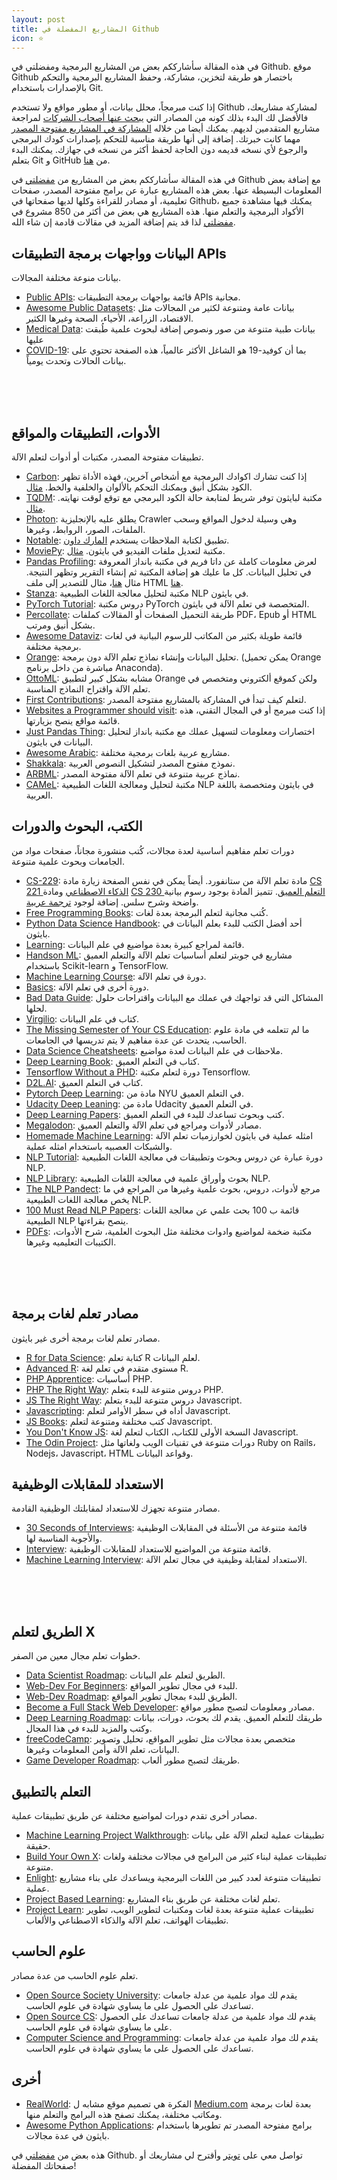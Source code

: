 ```yaml
---  
layout: post
title: المشاريع المفضلة في Github
icon: ⭐
---  
```


في هذه المقالة سأشارككم بعض من المشاريع البرمجية ومفضلتي في Github. موقع Github باختصار هو طريقة لتخزين، مشاركة، وحفظ المشاريع البرمجية والتحكم بالإصدارات باستخدام Git.


إذا كنت مبرمجاً، محلل بيانات، أو مطور مواقع ولا تستخدم Github لمشاركة مشاريعك، فالأفضل لك البدء بذلك كونه من المصادر التي [يبحث عنها أصحاب الشركات](https://news.ycombinator.com/item?id=19413348) لمراجعة مشاريع المتقدمين لديهم. يمكنك أيضا من خلاله [المشاركة في المشاريع مفتوحة المصدر](https://firstcontributions.github.io/) مهما كانت خبرتك. إضافة إلى أنها طريقة مناسبة للتحكم بإصدارات كودك البرمجي والرجوع لأي نسخه قديمه دون الحاجة لحفظ أكثر من نسخه في جهازك. يمكنك البدء بتعلم Git و GitHub من [هنا](https://try.github.io/).

في هذه المقالة سأشارككم بعض من المشاريع من [مفضلتي](https://github.com/alioh?tab=stars) في Github مع إضافة بعض المعلومات البسيطة عنها. بعض هذه المشاريع عبارة عن برامج مفتوحة المصدر، صفحات تعليمية، أو مصادر للقراءة وكلها لديها صفحاتها في Github، يمكنك فيها مشاهدة جميع الأكواد البرمجية والتعلم منها. هذه المشاريع هي بعض من أكثر من 850 مشروع في [مفضلتي](https://github.com/alioh?tab=stars) لذا قد يتم إضافة المزيد في مقالات قادمة إن شاء الله.


## البيانات وواجهات برمجة التطبيقات APIs

بيانات منوعة مختلفة المجالات.

- [Public APIs](https://github.com/public-apis/public-apis): قائمة بواجهات برمجة التطبيقات APIs مجانية.
- [Awesome Public Datasets](https://github.com/awesomedata/awesome-public-datasets): بيانات عامة ومتنوعة لكثير من المجالات مثل الاقتصاد، الزراعة، الأحياء، الصحة وغيرها الكثير.
- [Medical Data](https://github.com/beamandrew/medical-data): بيانات طبية متنوعة من صور ونصوص إضافة لبحوث علمية طُبقت عليها
- [COVID-19](https://github.com/CSSEGISandData/COVID-19): بما أن كوفيد-19 هو الشاغل الأكثر عالمياً، هذه الصفحة تحتوي على بيانات الحالات وتحدث يومياً.

<br>
<br>
<br>

## الأدوات، التطبيقات والمواقع

تطبيقات مفتوحة المصدر، مكتبات أو أدوات لتعلم الآلة.

- [Carbon](https://carbon.now.sh/): إذا كنت تشارك اكوادك البرمجية مع أشخاص آخرين، فهذه الأداة تظهر الكود بشكل أنيق ويمكنك التحكم بالألوان والخلفية والخط. [مثال](https://alioh.github.io/images/2020-12-23/carbon.png).
- [TQDM](https://tqdm.github.io/): مكتبة لبايثون توفر شريط لمتابعة حالة الكود البرمجي مع توقع لوقت نهايته. [مثال](https://alioh.github.io/images/2020-12-23/tqdm.gif).
- [Photon](https://github.com/s0md3v/Photon): يطلق عليه بالإنجليزية Crawler وهي وسيلة لدخول المواقع وسحب الملفات، الصور، الروابط، وغيرها. 
- [Notable](https://notable.app/): تطبيق لكتابة الملاحظات يستخدم [المارك داون](https://alioh.github.io/Markdown-reference/).
- [MoviePy](https://zulko.github.io/moviepy/): مكتبة لتعديل ملفات الفيديو في بايثون. [مثال](https://alioh.github.io/images/2020-12-23/demo_preview1.jpeg).
- [Pandas Profiling](https://pandas-profiling.github.io/pandas-profiling/docs/master/rtd/): لعرض معلومات كاملة عن داتا فريم في مكتبة بانداز المعروفة في تحليل البيانات. كل ما عليك هو إضافة المكتبة ثم إنشاء التقرير وتظهر النتيجة. مثال [هنا](https://alioh.github.io/images/2020-12-23/widgets.gif)، مثال للتصدير إلى ملف HTML [هنا](https://pandas-profiling.github.io/pandas-profiling/examples/master/census/census_report.html).
- [Stanza](https://stanfordnlp.github.io/stanza/): مكتبة لتحليل معالجة اللغات الطبيعية NLP في بايثون.
- [PyTorch Tutorial](https://pytorch.org/tutorials/): دروس مكتبة PyTorch المتخصصة في تعلم الآلة في بايثون.
- [Percollate](https://github.com/danburzo/percollate): طريقة التحميل الصفحات أو المقالات كملفات PDF، Epub أو HTML بشكل أنيق ومرتب.
- [Awesome Dataviz](https://github.com/fasouto/awesome-dataviz): قائمة طويلة بكثير من المكاتب للرسوم البيانية في لغات برمجية مختلفة.
- [Orange](https://orange.biolab.si/): تحليل البيانات وإنشاء نماذج تعلم الآلة دون برمجة. (يمكن تحميل Orange مباشرة من داخل برنامج Anaconda).
- [OttoML](https://ottoml.online/): مشابه بشكل كبير لتطبيق Orange ولكن كموقع ألكتروني ومتخصص في تعلم الآلة واقتراح النماذج المناسبة.
- [First Contributions](https://firstcontributions.github.io/): لتعلم كيف تبدأ في المشاركة بالمشاريع مفتوحة المصدر.
- [Websites a Programmer should visit](https://github.com/sdmg15/Best-websites-a-programmer-should-visit): إذا كنت مبرمج أو في المجال التقني، هذه قائمة مواقع ينصح بزيارتها.
- [Just Pandas Thing](https://github.com/chiphuyen/just-pandas-things): اختصارات ومعلومات لتسهيل عملك مع مكتبة بانداز لتحليل البيانات في بايثون.
- [Awesome Arabic](https://github.com/01walid/awesome-arabic): مشاريع عربية بلغات برمجية مختلفة.
- [Shakkala](https://ahmadai.com/shakkala/): نموذج مفتوح المصدر لتشكيل النصوص العربية.
- [ARBML](https://arbml.github.io/ARBML/Interfaces/Website/): نماذج عربية متنوعة في تعلم الآلة مفتوحة المصدر.
- [CAMeL](https://github.com/CAMeL-Lab/camel_tools): مكتبة لتحليل ومعالجة اللغات الطبيعية NLP في بايثون ومتخصصة باللغة العربية.


## الكتب، البحوث والدورات

دورات تعلم مفاهيم أساسية لعدة مجالات، كُتب منشورة مجاناً، صفحات مواد من الجامعات وبحوث علمية متنوعة.

- [CS-229](https://stanford.edu/~shervine/teaching/cs-229/): مادة تعلم الآلة من ستانفورد. أيضاً يمكن في نفس الصفحة زيارة مادة [CS 221 الذكاء الاصطناعي](https://stanford.edu/~shervine/teaching/cs-221/) ومادة [CS 230 التعلم العميق](https://stanford.edu/~shervine/teaching/cs-230/). تتميز المادة بوجود رسوم بيانية واضحة وشرح سلس. إضافة لوجود [ترجمة عربية](https://stanford.edu/~shervine/l/ar/teaching/cs-229/).
- [Free Programming Books](https://ebookfoundation.github.io/free-programming-books/): كُتب مجانية لتعلم البرمجة بعدة لغات.
- [Python Data Science Handbook](https://jakevdp.github.io/PythonDataScienceHandbook/): أحد أفضل الكتب للبدء بعلم البيانات في بايثون.
- [Learning](https://github.com/amitness/learning): قائمة لمراجع كبيرة بعدة مواضيع في علم البيانات.
- [Handson ML](https://github.com/ageron/handson-ml): مشاريع في جوبتر لتعلم أساسيات تعلم الآلة والتعلم العميق باستخدام Scikit-learn و TensorFlow.
- [Machine Learning Course](https://github.com/instillai/machine-learning-course): دورة في تعلم الآلة.
- [Basics](https://github.com/madewithml/basics): دورة أخرى في تعلم الآلة.
- [Bad Data Guide](https://github.com/Quartz/bad-data-guide): المشاكل التي قد تواجهك في عملك مع البيانات واقتراحات حلول لحلها.
- [Virgilio](https://virgili0.github.io/Virgilio/): كتاب في علم البيانات.
- [The Missing Semester of Your CS Education](https://missing.csail.mit.edu/): ما لم تتعلمه في مادة علوم الحاسب، يتحدث عن عدة مفاهيم لا يتم تدريسها في الجامعات.
- [Data Science Cheatsheets](https://github.com/FavioVazquez/ds-cheatsheets): ملاحظات في علم البيانات لعدة مواضيع.
- [Deep Learning Book](https://www.deeplearningbook.org/): كتاب في التعلم العميق.
- [Tensorflow Without a PHD](https://github.com/GoogleCloudPlatform/tensorflow-without-a-phd): دورة لتعلم مكتبة Tensorflow.
- [D2L.AI](https://d2l.ai/): كتاب في التعلم العميق.
- [Pytorch Deep Learning](https://atcold.github.io/pytorch-Deep-Learning/): مادة من NYU في التعلم العميق.
- [Udacity Deep Leaning](https://github.com/udacity/deep-learning-v2-pytorch): مادة من Udacity في التعلم العميق.
- [Deep Learning Papers](https://github.com/floodsung/Deep-Learning-Papers-Reading-Roadmap): كتب وبحوث تساعدك للبدء في التعلم العميق.
- [Megalodon](https://github.com/vyraun/Megalodon): مصادر لأدوات ومراجع في تعلم الآلة والتعلم العميق.
- [Homemade Machine Learning](https://github.com/trekhleb/homemade-machine-learning): امثله عملية في بايثون لخوارزميات تعلم الآلة والشبكات العصبيه باستخدام امثله عملية.
- [NLP Tutorial](https://github.com/graykode/nlp-tutorial): دورة عبارة عن دروس وبحوث وتطبيقات في معالجة اللغات الطبيعية NLP.
- [NLP Library](https://github.com/mihail911/nlp-library): بحوث وأوراق علمية في معالجة اللغات الطبيعية NLP.
- [The NLP Pandect](https://github.com/ivan-bilan/The-NLP-Pandect): مرجع لأدوات، دروس، بحوث علمية وغيرها من المراجع في ما يخص معالجة اللغات الطبيعية NLP.
- [100 Must Read NLP Papers](http://masatohagiwara.net/100-nlp-papers/): قائمة ب 100 بحث علمي عن معالجة اللغات الطبيعية NLP ينصح بقراءتها. 
- [PDFs](https://github.com/tpn/pdfs): مكتبة ضخمة لمواضيع وادوات مختلفة مثل البحوث العلمية، شرح الأدوات، الكتيبات التعليميه وغيرها.

<br>
<br>
<br>

## مصادر تعلم لغات برمجة

مصادر تعلم لغات برمجة أخرى غير بايثون.

- [R for Data Science](https://r4ds.had.co.nz/): كتابة تعلم R لعلم البيانات.
- [Advanced R](https://adv-r.hadley.nz/): مستوى متقدم في تعلم لغة R.
- [PHP Apprentice](https://phpapprentice.com/): أساسيات PHP.
- [PHP The Right Way](https://phptherightway.com/): دروس متنوعة للبدء بتعلم PHP.
- [JS The Right Way](http://jstherightway.org/): دروس متنوعة للبدء بتعلم Javascript.
- [Javascripting](https://github.com/workshopper/javascripting): أداه في سطر الأوامر لتعلم Javascript.
- [JS Books](https://jsbooks.revolunet.com/): كتب مختلفة ومتنوعة لتعلم Javascript.
- [You Don't Know JS](https://github.com/getify/You-Dont-Know-JS/blob/1st-ed/README.md): النسخة الأولى للكتاب، الكتاب لتعلم لغة Javascript.
- [The Odin Project](https://www.theodinproject.com/): دورات متنوعة في تقنيات الويب ولغاتها مثل Ruby on Rails، Nodejs، Javascript، HTML وقواعد البيانات.


## الاستعداد للمقابلات الوظيفية

مصادر متنوعة تجهزك للاستعداد لمقابلتك الوظيفية القادمة.

- [30 Seconds of Interviews](https://30secondsofinterviews.org/): قائمة متنوعة من الأسئلة في المقابلات الوظيفية والأجوبة المناسبة لها.
- [Interview](https://github.com/Olshansk/interview): قائمة متنوعة من المواضيع للاستعداد للمقابلات الوظيفية.
- [Machine Learning Interview](https://github.com/khangich/machine-learning-interview): الاستعداد لمقابلة وظيفية في مجال تعلم الآلة.

<br>
<br>
<br>

## الطريق لتعلم X

خطوات تعلم مجال معين من الصفر.

- [Data Scientist Roadmap](https://github.com/MrMimic/data-scientist-roadmap): الطريق لتعلم علم البيانات.
- [Web-Dev For Beginners](https://github.com/microsoft/Web-Dev-For-Beginners): للبدء في مجال تطوير المواقع.
- [Web-Dev Roadmap](https://roadmap.sh/): الطريق للبدء بمجال تطوير المواقع.
- [Become a Full Stack Web Developer](https://github.com/bmorelli25/Become-A-Full-Stack-Web-Developer): مصادر ومعلومات لتصبح مطور مواقع.
- [Deep Learning Roadmap](https://github.com/astorfi/Deep-Learning-Roadmap): طريقك للتعلم العميق. يقدم لك بحوث، دورات، بيانات وكتب والمزيد للبدء في هذا المجال.
- [freeCodeCamp](https://www.freecodecamp.org/): متخصص بعدة مجالات مثل تطوير المواقع، تحليل وتصوير البيانات، تعلم الآلة وأمن المعلومات وغيرها.
- [Game Developer Roadmap](https://github.com/utilForever/game-developer-roadmap): طريقك لتصبح مطور ألعاب.



## التعلم بالتطبيق

مصادر أخرى تقدم دورات لمواضيع مختلفة عن طريق تطبيقات عملية.

- [Machine Learning Project Walkthrough](https://github.com/WillKoehrsen/machine-learning-project-walkthrough): تطبيقات عملية لتعلم الآلة على بيانات حقيقة.
- [Build Your Own X](https://github.com/danistefanovic/build-your-own-x): تطبيقات عملية لبناء كثير من البرامج في مجالات مختلفة ولغات متنوعة.
- [Enlight](https://enlight.nyc/): تطبيقات متنوعة لعدد كبير من اللغات البرمجية ويساعدك على بناء مشاريع عملية.
- [Project Based Learning](https://github.com/tuvtran/project-based-learning): تعلم لغات مختلفة عن طريق بناء المشاريع.
- [Project Learn](https://projectlearn.io/): تطبيقات عملية متنوعة بعدة لغات ومكتبات لتطوير الويب، تطوير تطبيقات الهواتف، تعلم الآلة والذكاء الاصطناعي والألعاب.



## علوم الحاسب

تعلم علوم الحاسب من عدة مصادر.

- [Open Source Society University](https://github.com/ossu/computer-science): يقدم لك مواد علمية من عدلة جامعات تساعدك على الحصول على ما يساوي شهادة في علوم الحاسب.
- [Open Source CS](https://github.com/ForrestKnight/open-source-cs): يقدم لك مواد علمية من عدلة جامعات تساعدك على الحصول على ما يساوي شهادة في علوم الحاسب.
- [Computer Science and Programming](https://github.com/P1xt/p1xt-guides): يقدم لك مواد علمية من عدلة جامعات تساعدك على الحصول على ما يساوي شهادة في علوم الحاسب.



## أخرى

- [RealWorld](https://github.com/gothinkster/realworld): الفكرة هي تصميم موقع مشابه ل [Medium.com](https://Medium.com) بعدة لغات برمجة ومكاتب مختلفة، يمكنك تصفح هذه البرامج والتعلم منها.
- [Awesome Python Applications](https://github.com/mahmoud/awesome-python-applications): برامج مفتوحة المصدر تم تطويرها باستخدام بايثون في عدة مجالات.


هذه بعض من [مفضلتي](https://github.com/alioh?tab=stars) في Github. تواصل معي على [تويتر](https://twitter.com/alioh) وأقترح لي مشاريعك أو صفحاتك المفضلة!


